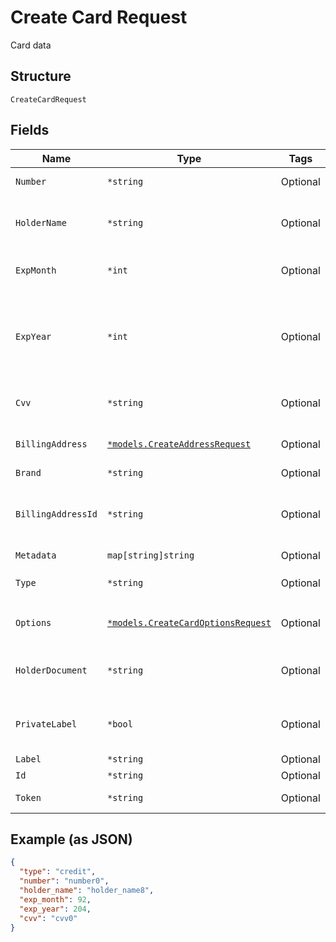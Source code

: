 
# Create Card Request

Card data

## Structure

`CreateCardRequest`

## Fields

| Name | Type | Tags | Description |
|  --- | --- | --- | --- |
| `Number` | `*string` | Optional | Credit card number |
| `HolderName` | `*string` | Optional | Holder name, as written on the card |
| `ExpMonth` | `*int` | Optional | The expiration month |
| `ExpYear` | `*int` | Optional | The expiration year, that can be informed with 2 or 4 digits |
| `Cvv` | `*string` | Optional | The card's security code |
| `BillingAddress` | [`*models.CreateAddressRequest`](../../doc/models/create-address-request.md) | Optional | Card's billing address |
| `Brand` | `*string` | Optional | Card brand |
| `BillingAddressId` | `*string` | Optional | The address id for the billing address |
| `Metadata` | `map[string]string` | Optional | Metadata |
| `Type` | `*string` | Optional | Card type<br>**Default**: `"credit"` |
| `Options` | [`*models.CreateCardOptionsRequest`](../../doc/models/create-card-options-request.md) | Optional | Options for creating the card |
| `HolderDocument` | `*string` | Optional | Document number for the card's holder |
| `PrivateLabel` | `*bool` | Optional | Indicates whether it is a private label card |
| `Label` | `*string` | Optional | - |
| `Id` | `*string` | Optional | Identifier |
| `Token` | `*string` | Optional | token identifier |

## Example (as JSON)

```json
{
  "type": "credit",
  "number": "number0",
  "holder_name": "holder_name8",
  "exp_month": 92,
  "exp_year": 204,
  "cvv": "cvv0"
}
```

